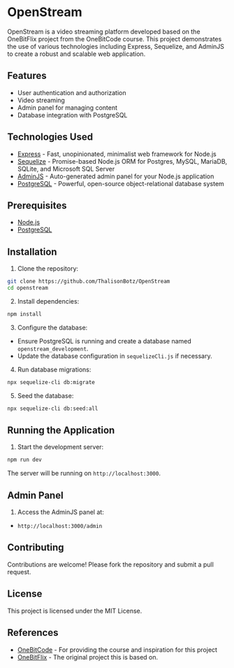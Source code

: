 # OpenStream

OpenStream is a video streaming platform developed based on the OneBitFlix project from the OneBitCode course. This project demonstrates the use of various technologies including Express, Sequelize, and AdminJS to create a robust and scalable web application.

## Features

- User authentication and authorization
- Video streaming
- Admin panel for managing content
- Database integration with PostgreSQL

## Technologies Used

- [Express](https://expressjs.com/) - Fast, unopinionated, minimalist web framework for Node.js
- [Sequelize](https://sequelize.org/) - Promise-based Node.js ORM for Postgres, MySQL, MariaDB, SQLite, and Microsoft SQL Server
- [AdminJS](https://adminjs.co/) - Auto-generated admin panel for your Node.js application
- [PostgreSQL](https://www.postgresql.org/) - Powerful, open-source object-relational database system

## Prerequisites

- [Node.js](https://nodejs.org/)
- [PostgreSQL](https://www.postgresql.org/)

## Installation

1. Clone the repository:
  ```sh
  git clone https://github.com/ThalisonBotz/OpenStream
  cd openstream
  ```

2. Install dependencies:
  ```sh
  npm install
  ```

3. Configure the database:
  - Ensure PostgreSQL is running and create a database named `openstream_development`.
  - Update the database configuration in `sequelizeCli.js` if necessary.

4. Run database migrations:
  ```sh
  npx sequelize-cli db:migrate
  ```

5. Seed the database:
  ```sh
  npx sequelize-cli db:seed:all
  ```

## Running the Application

1. Start the development server:
  ```sh
  npm run dev
  ```
  The server will be running on `http://localhost:3000`.

## Admin Panel

1. Access the AdminJS panel at:
  - `http://localhost:3000/admin`

## Contributing

Contributions are welcome! Please fork the repository and submit a pull request.

## License

This project is licensed under the MIT License.

## References

- [OneBitCode](https://comunidade.onebitcode.com/) - For providing the course and inspiration for this project
- [OneBitFlix](https://comunidade.onebitcode.com/c/projetos/sections/360131/lessons/1337441) - The original project this is based on.